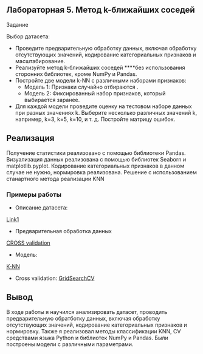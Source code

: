 ## Лабораторная 5. Метод k-ближайших соседей

Задание

Выбор датасета:


- Проведите предварительную обработку данных, включая обработку отсутствующих значений, кодирование категориальных признаков и масштабирование.
- Реализуйте метод k-ближайших соседей ****без использования сторонних библиотек, кроме NumPy и Pandas.
- Постройте две модели k-NN с различными наборами признаков:
    - Модель 1: Признаки случайно отбираются .
    - Модель 2: Фиксированный набор признаков, который выбирается заранее.
- Для каждой модели проведите оценку на тестовом наборе данных при разных значениях k. Выберите несколько различных значений k, например, k=3, k=5, k=10, и т. д. Постройте матрицу ошибок.


## Реализация
Получение статистики реализовано с помощью библиотеки Pandas. Визуализация данных реализована с помощью библиотек Seaborn и matplotlib.pyplot. Кодирование категориальных признаков в данном случае не нужно, нормировка реализована.
Решение с использованием станартного метода реализации KNN
### Примеры работы

- Описание датасета:
  
[Link1](https://github.com/NorthCapDiamond/Artificial-intelligence-Systems/blob/main/lab5/WineDataset.csv)

- Предварительная обработка данных
  
[CROSS validation](https://github.com/NorthCapDiamond/Artificial-intelligence-Systems/blob/main/lab4/math_lib.py)

- Модель:
  
[K-NN](https://github.com/NorthCapDiamond/Artificial-intelligence-Systems/blob/main/lab5/dima_learns_ml.py)

- Cross validation:
[GridSearchCV](https://github.com/NorthCapDiamond/Artificial-intelligence-Systems/blob/main/lab5/dima_learns_ml.py)

## Вывод
В ходе работы я научился анализировать датасет, проводить предварительную обратботку данных, включая обработку отсутствующих значений, кодирование категориальных признаков и нормировку. Также я реализовал методы классификации KNN, CV средствами языка Python и библиотек NumPy и Pandas. Были построены модели с различными параметрами. 
